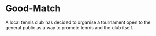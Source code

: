 # Good-Match
A local tennis club has decided to organise a tournament open to the general public as a way to promote tennis and the club itself.
